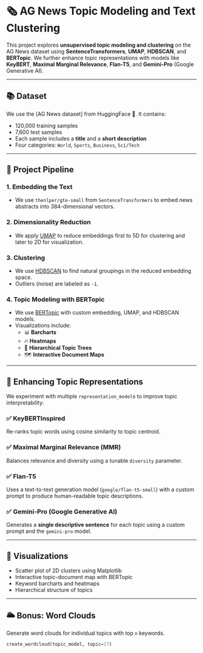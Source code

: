 # 🗞️ AG News Topic Modeling and Text Clustering

This project explores **unsupervised topic modeling and clustering** on the AG News dataset using **SentenceTransformers**, **UMAP**, **HDBSCAN**, and **BERTopic**. We further enhance topic representations with models like **KeyBERT**, **Maximal Marginal Relevance**, **Flan-T5**, and **Gemini-Pro** (Google Generative AI).

---

## 📚 Dataset

We use the [AG News dataset] from HuggingFace 🤗. It contains:

- 120,000 training samples
- 7,600 test samples  
- Each sample includes a **title** and a **short description**
- Four categories: `World`, `Sports`, `Business`, `Sci/Tech`

---

## 🚀 Project Pipeline

### 1. Embedding the Text

- We use `thenlper/gte-small` from `SentenceTransformers` to embed news abstracts into 384-dimensional vectors.

### 2. Dimensionality Reduction

- We apply [UMAP](https://umap-learn.readthedocs.io/) to reduce embeddings first to 5D for clustering and later to 2D for visualization.

### 3. Clustering

- We use [HDBSCAN](https://hdbscan.readthedocs.io/en/latest/) to find natural groupings in the reduced embedding space.
- Outliers (noise) are labeled as `-1`.

### 4. Topic Modeling with BERTopic

- We use [BERTopic](https://maartengr.github.io/BERTopic/) with custom embedding, UMAP, and HDBSCAN models.
- Visualizations include:
  - 📊 **Barcharts**
  - 🔥 **Heatmaps**
  - 🌲 **Hierarchical Topic Trees**
  - 🗺️ **Interactive Document Maps**

---

## 🧠 Enhancing Topic Representations

We experiment with multiple `representation_model`s to improve topic interpretability:

### ✅ KeyBERTInspired
Re-ranks topic words using cosine similarity to topic centroid.

### ✅ Maximal Marginal Relevance (MMR)
Balances relevance and diversity using a tunable `diversity` parameter.

### ✅ Flan-T5
Uses a text-to-text generation model (`google/flan-t5-small`) with a custom prompt to produce human-readable topic descriptions.

### ✅ Gemini-Pro (Google Generative AI)
Generates a **single descriptive sentence** for each topic using a custom prompt and the `gemini-pro` model.

---

## 🧪 Visualizations

- Scatter plot of 2D clusters using Matplotlib
- Interactive topic-document map with BERTopic
- Keyword barcharts and heatmaps
- Hierarchical structure of topics

---

## 🌥 Bonus: Word Clouds

Generate word clouds for individual topics with top `n` keywords.

```python
create_wordcloud(topic_model, topic=17)

